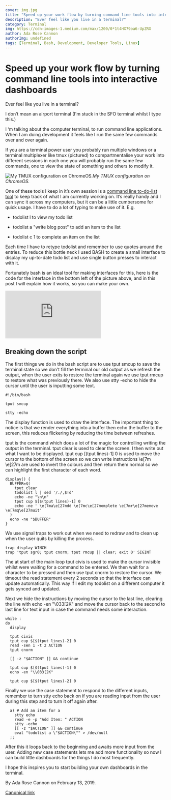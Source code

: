 ```yaml
---
cover: img.jpg
title: "Speed up your work flow by turning command line tools into interactive dashboards"
description: "Ever feel like you live in a terminal?"
category: Terminal
img: https://cdn-images-1.medium.com/max/1200/0*1t4HX79oa6-UpZRX
author: Ada Rose Cannon
authorImg: undefined
tags: [Terminal, Bash, Development, Developer Tools, Linux]
---
```


# Speed up your work flow by turning command line tools into interactive dashboards

Ever feel like you live in a terminal?

I don’t mean an airport terminal (I'm stuck in the SFO terminal whilst I type this.)

I ‘m talking about the computer terminal, to run command line applications. When I am doing development it feels like I run the same few commands over and over again.

If you are a terminal power user you probably run multiple windows or a terminal multiplexer like tmux (pictured) to compartmentalise your work into different sessions in each one you will probably run the same few commands, one to view the state of something and others to modify it.

![My TMUX configuration on ChromeOS.](https://cdn-images-1.medium.com/max/4000/0*1t4HX79oa6-UpZRX)*My TMUX configuration on ChromeOS.*

One of these tools I keep in it’s own session is a [command line to-do-list tool](https://github.com/gammons/ultralist) to keep track of what I am currently working on. It’s really handy and I can sync it across my computers, but it can be a little cumbersome for quick usage. I have to do a lot of typing to make use of it. E.g.

* todolist l to view my todo list

* todolist a "write blog post" to add an item to the list

* todolist c 1 to complete an item on the list

Each time I have to retype todolist and remember to use quotes around the entries. To reduce this bottle neck I used BASH to create a small interface to display my up-to-date todo list and use single button presses to interact with it.

Fortunately bash is an ideal tool for making interfaces for this, here is the code for the interface in the bottom left of the picture above, and in this post I will explain how it works, so you can make your own.

<iframe src="https://medium.com/media/0c023dca16cb1127e806aa7a41989cd1" frameborder=0></iframe>

## Breaking down the script

The first things we do in the bash script are to use tput smcup to save the terminal state so we don't fill the terminal our old output as we refresh the output, when the user exits to restore the terminal again we use tput rmcup to restore what was previously there. We also use stty -echo to hide the cursor until the user is inputting some text.

    #!/bin/bash

    tput smcup

    stty -echo

The display function is used to draw the interface. The important thing to notice is that we render everything into a buffer then echo the buffer to the screen, this reduces flickering by reducing the time between refreshes.

tput is the command which does a lot of the magic for controlling writing the output in the terminal. tput clear is used to clear the screen. I then write out what I want to be displayed. tput cup $[$(tput lines)-1] 0 is used to move the cursor to the bottom of the screen so we can write instructions \e[7m \e[27m are used to invert the colours and then return them normal so we can highlight the first character of each word.

    display() {
      BUFFER=$(
        tput clear
        todolist l | sed '/./,$!d'
        echo -ne "\n\n"
        tput cup $[$(tput lines)-1] 0
        echo -ne ' \e[7ma\e[27mdd \e[7mc\e[27momplete \e[7mr\e[27memove \e[7mq\e[27muit'
      )
      echo -ne "$BUFFER"
    }

We use signal traps to work out when we need to redraw and to clean up when the user quits by killing the process.

    trap display WINCH
    trap 'tput sgr0; tput cnorm; tput rmcup || clear; exit 0' SIGINT

The at start of the main loop tput civis is used to make the cursor invisible whilst were waiting for a command to be entered. We then wait for a character to be pressed and then use tput cnorm to restore the cursor. We timeout the read statement every 2 seconds so that the interface can update automatically. This way if I edit my todolist on a different computer it gets synced and updated.

Next we hide the instructions by moving the cursor to the last line, clearing the line with echo -en "\\033[2K" and move the cursor back to the second to last line for text input in case the command needs some interaction.

    while :
    do
      display

      tput civis
      tput cup $[$(tput lines)-2] 0
      read -sen 1 -t 2 ACTION
      tput cnorm

      [[ -z "$ACTION" ]] && continue

      tput cup $[$(tput lines)-1] 0
      echo -en "\\033[2K"

      tput cup $[$(tput lines)-2] 0

Finally we use the case statement to respond to the different inputs, remember to turn stty echo back on if you are reading input from the user during this step and to turn it off again after.

      a) # Add an item for a
        stty echo
        read -e -p "Add Item: " ACTION
        stty -echo
        [[ -z "$ACTION" ]] && continue
        eval "todolist a \"$ACTION\"" > /dev/null
      ;;

After this it loops back to the beginning and awaits more input from the user. Adding new case statements lets me add more functionality so now I can build little dashboards for the things I do most frequently.

I hope this inspires you to start building your own dashboards in the terminal.



By Ada Rose Cannon on February 13, 2019.

[Canonical link](https://medium.com/samsung-internet-dev/speed-up-your-work-flow-by-turning-command-line-tools-into-interactive-dashboards-7ebfd7333340)
